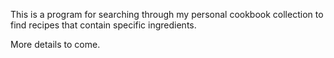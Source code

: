 This is a program for searching through my personal cookbook collection to find recipes that contain specific ingredients.

More details to come.
